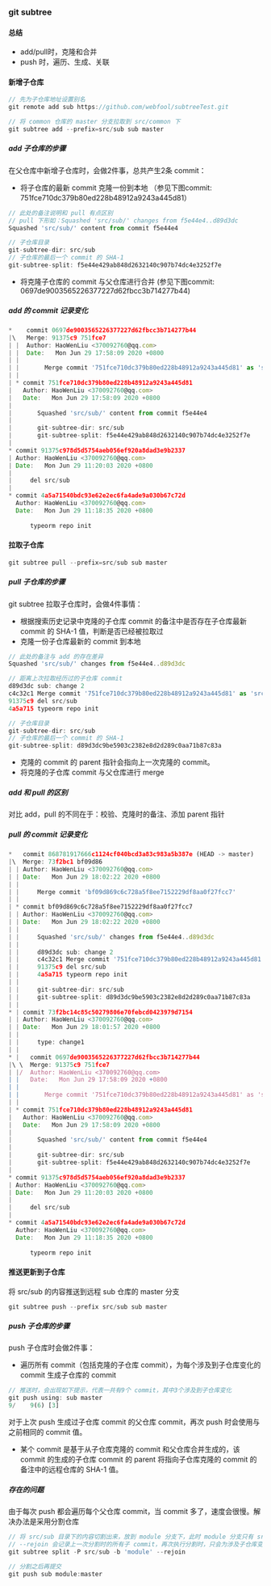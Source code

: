 ### git subtree
#### 总结
- add/pull时，克隆和合并
- push 时，遍历、生成、关联


#### 新增子仓库
```js
// 先为子仓库地址设置别名
git remote add sub https://github.com/webfool/subtreeTest.git

// 将 common 仓库的 master 分支拉取到 src/common 下
git subtree add --prefix=src/sub sub master
```

##### add 子仓库的步骤
在父仓库中新增子仓库时，会做2件事，总共产生2条 commit：
- 将子仓库的最新 commit 克隆一份到本地 （参见下图commit: 751fce710dc379b80ed228b48912a9243a445d81）

```js
// 此处的备注说明和 pull 有点区别
// pull 下形如：Squashed 'src/sub/' changes from f5e44e4..d89d3dc
Squashed 'src/sub/' content from commit f5e44e4

// 子仓库目录
git-subtree-dir: src/sub
// 子仓库的最后一个 commit 的 SHA-1
git-subtree-split: f5e44e429ab848d2632140c907b74dc4e3252f7e
```
- 将克隆子仓库的 commit 与父仓库进行合并 (参见下图commit: 0697de9003565226377227d62fbcc3b714277b44)

##### add 的 commit 记录变化
```js
*    commit 0697de9003565226377227d62fbcc3b714277b44
|\   Merge: 91375c9 751fce7
| |  Author: HaoWenLiu <370092760@qq.com>
| |  Date:   Mon Jun 29 17:58:09 2020 +0800
| |   
| |       Merge commit '751fce710dc379b80ed228b48912a9243a445d81' as 'src/sub'
| | 
| * commit 751fce710dc379b80ed228b48912a9243a445d81
|   Author: HaoWenLiu <370092760@qq.com>
|   Date:   Mon Jun 29 17:58:09 2020 +0800
|   
|       Squashed 'src/sub/' content from commit f5e44e4
|       
|       git-subtree-dir: src/sub
|       git-subtree-split: f5e44e429ab848d2632140c907b74dc4e3252f7e
| 
* commit 91375c978d5d5754aeb056ef920a8dad3e9b2337
| Author: HaoWenLiu <370092760@qq.com>
| Date:   Mon Jun 29 11:20:03 2020 +0800
| 
|     del src/sub
| 
* commit 4a5a71540bdc93e62e2ec6fa4ade9a030b67c72d
  Author: HaoWenLiu <370092760@qq.com>
  Date:   Mon Jun 29 11:18:35 2020 +0800
  
      typeorm repo init
```

#### 拉取子仓库
```js
git subtree pull --prefix=src/sub sub master
```

##### pull 子仓库的步骤
git subtree 拉取子仓库时，会做4件事情：
- 根据搜索历史记录中克隆的子仓库 commit 的备注中是否存在子仓库最新 commit 的 SHA-1 值，判断是否已经被拉取过
- 克隆一份子仓库最新的 commit 到本地
```js
// 此处的备注与 add 的存在差异
Squashed 'src/sub/' changes from f5e44e4..d89d3dc

// 距离上次拉取经历过的子仓库 commit
d89d3dc sub: change 2
c4c32c1 Merge commit '751fce710dc379b80ed228b48912a9243a445d81' as 'src/sub'
91375c9 del src/sub
4a5a715 typeorm repo init

// 子仓库目录
git-subtree-dir: src/sub
// 子仓库的最后一个 commit 的 SHA-1
git-subtree-split: d89d3dc9be5903c2382e8d2d289c0aa71b87c83a
```
- 克隆的 commit 的 parent 指针会指向上一次克隆的 commit。
- 将克隆的子仓库 commit 与父仓库进行 merge

##### add 和 pull 的区别
对比 add，pull 的不同在于：校验、克隆时的备注、添加 parent 指针
##### pull 的 commit 记录变化
```js
*   commit 868781917666c1124cf040bcd3a83c983a5b387e (HEAD -> master)
|\  Merge: 73f2bc1 bf09d86
| | Author: HaoWenLiu <370092760@qq.com>
| | Date:   Mon Jun 29 18:02:22 2020 +0800
| | 
| |     Merge commit 'bf09d869c6c728a5f8ee7152229df8aa0f27fcc7'
| | 
| * commit bf09d869c6c728a5f8ee7152229df8aa0f27fcc7
| | Author: HaoWenLiu <370092760@qq.com>
| | Date:   Mon Jun 29 18:02:22 2020 +0800
| | 
| |     Squashed 'src/sub/' changes from f5e44e4..d89d3dc
| |     
| |     d89d3dc sub: change 2
| |     c4c32c1 Merge commit '751fce710dc379b80ed228b48912a9243a445d81' as 'src/sub'
| |     91375c9 del src/sub
| |     4a5a715 typeorm repo init
| |     
| |     git-subtree-dir: src/sub
| |     git-subtree-split: d89d3dc9be5903c2382e8d2d289c0aa71b87c83a
| | 
* | commit 73f2bc14c85c50279806e70febcd0423979d7154
| | Author: HaoWenLiu <370092760@qq.com>
| | Date:   Mon Jun 29 18:01:57 2020 +0800
| | 
| |     type: change1
| |   
* |   commit 0697de9003565226377227d62fbcc3b714277b44
|\ \  Merge: 91375c9 751fce7
| |/  Author: HaoWenLiu <370092760@qq.com>
| |   Date:   Mon Jun 29 17:58:09 2020 +0800
| |   
| |       Merge commit '751fce710dc379b80ed228b48912a9243a445d81' as 'src/sub'
| | 
| * commit 751fce710dc379b80ed228b48912a9243a445d81
|   Author: HaoWenLiu <370092760@qq.com>
|   Date:   Mon Jun 29 17:58:09 2020 +0800
|   
|       Squashed 'src/sub/' content from commit f5e44e4
|       
|       git-subtree-dir: src/sub
|       git-subtree-split: f5e44e429ab848d2632140c907b74dc4e3252f7e
| 
* commit 91375c978d5d5754aeb056ef920a8dad3e9b2337
| Author: HaoWenLiu <370092760@qq.com>
| Date:   Mon Jun 29 11:20:03 2020 +0800
| 
|     del src/sub
| 
* commit 4a5a71540bdc93e62e2ec6fa4ade9a030b67c72d
  Author: HaoWenLiu <370092760@qq.com>
  Date:   Mon Jun 29 11:18:35 2020 +0800
  
      typeorm repo init
```

#### 推送更新到子仓库
将 src/sub 的内容推送到远程 sub 仓库的 master 分支
```js
git subtree push --prefix src/sub sub master
```

##### push 子仓库的步骤
push 子仓库时会做2件事：
- 遍历所有 commit（包括克隆的子仓库 commit），为每个涉及到子仓库变化的 commit 生成子仓库的 commit
```js
// 推送时，会出现如下提示，代表一共有9个 commit，其中3个涉及到子仓库变化
git push using: sub master
9/    9(6) [3]
```
对于上次 push 生成过子仓库 commit 的父仓库 commit，再次 push 时会使用与之前相同的 commit 值。

- 某个 commit 是基于从子仓库克隆的 commit 和父仓库合并生成的，该 commit 的生成的子仓库 commit 的 parent 将指向子仓库克隆的 commit 的备注中的远程仓库的 SHA-1 值。

##### 存在的问题
由于每次 push 都会遍历每个父仓库 commit，当 commit 多了，速度会很慢。解决办法是采用分割仓库
```js
// 将 src/sub 目录下的内容切割出来，放到 module 分支下，此时 module 分支只有 src/sub 里面的内容（不包括 sub 目录）
// --rejoin 会记录上一次分割时的所有子 commit，再次执行分割时，只会为涉及子仓库变化的新commit 生成子 commit
git subtree split -P src/sub -b 'module' --rejoin

// 分割之后再提交
git push sub module:master
```
